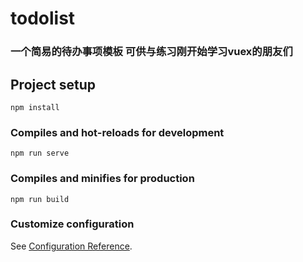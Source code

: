 # todolist
### 一个简易的待办事项模板 可供与练习刚开始学习vuex的朋友们

## Project setup
```
npm install
```

### Compiles and hot-reloads for development
```
npm run serve
```

### Compiles and minifies for production
```
npm run build
```

### Customize configuration
See [Configuration Reference](https://cli.vuejs.org/config/).
